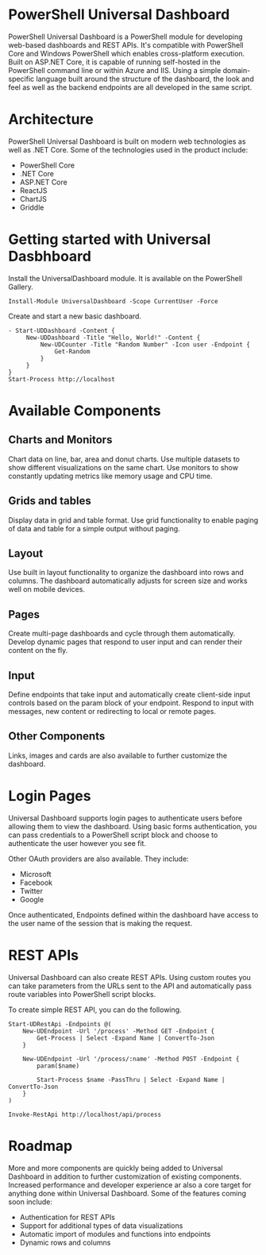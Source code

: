 # PowerShell Universal Dashboard

PowerShell Universal Dashboard is a PowerShell module for developing web-based dashboards and REST APIs. It's compatible with PowerShell Core and Windows PowerShell which enables cross-platform execution. Built on ASP.NET Core, it is capable of running self-hosted in the PowerShell command line or within Azure and IIS. Using a simple domain-specific language built around the structure of the dashboard, the look and feel as well as the backend endpoints are all developed in the same script. 

# Architecture

PowerShell Universal Dashboard is built on modern web technologies as well as .NET Core. Some of the technologies used in the product include: 

- PowerShell Core
- .NET Core
- ASP.NET Core
- ReactJS 
- ChartJS
- Griddle

# Getting started with Universal Dasbhboard 

Install the UniversalDashboard module. It is available on the PowerShell Gallery. 

```
Install-Module UniversalDashboard -Scope CurrentUser -Force 
```

Create and start a new basic dashboard. 

```
- Start-UDDashboard -Content {
     New-UDDashboard -Title "Hello, World!" -Content {
         New-UDCounter -Title "Random Number" -Icon user -Endpoint {
             Get-Random 
         }
     }
}
Start-Process http://localhost
```

# Available Components 

## Charts and Monitors

Chart data on line, bar, area and donut charts. Use multiple datasets to show different visualizations on the same chart. Use monitors to show constantly updating metrics like memory usage and CPU time. 

## Grids and tables

Display data in grid and table format. Use grid functionality to enable paging of data and table for a simple output without paging. 

## Layout 

Use built in layout functionality to organize the dashboard into rows and columns. The dashboard automatically adjusts for screen size and works well on mobile devices. 

## Pages

Create multi-page dashboards and cycle through them automatically. Develop dynamic pages that respond to user input and can render their content on the fly. 

## Input

Define endpoints that take input and automatically create client-side input controls based on the param block of your endpoint. Respond to input with messages, new content or redirecting to local or remote pages. 

## Other Components 

Links, images and cards are also available to further customize the dashboard. 

# Login Pages

Universal Dashboard supports login pages to authenticate users before allowing them to view the dashboard. Using basic forms authentication, you can pass credentials to a PowerShell script block and choose to authenticate the user however you see fit. 

Other OAuth providers are also available. They include: 

- Microsoft
- Facebook
- Twitter
- Google 

Once authenticated, Endpoints defined within the dashboard have access to the user name of the session that is making the request. 

# REST APIs

Universal Dashboard can also create REST APIs. Using custom routes you can take parameters from the URLs sent to the API and automatically pass route variables into PowerShell script blocks. 

To create simple REST API, you can do the following. 

```
Start-UDRestApi -Endpoints @(
    New-UDEndpoint -Url '/process' -Method GET -Endpoint {
        Get-Process | Select -Expand Name | ConvertTo-Json
    }

    New-UDEndpoint -Url '/process/:name' -Method POST -Endpoint {
        param($name)

        Start-Process $name -PassThru | Select -Expand Name | ConvertTo-Json
    }
)

Invoke-RestApi http://localhost/api/process 
```

# Roadmap 

More and more components are quickly being added to Universal Dashboard in addition to further customization of existing components. Increased performance and developer experience ar also a core target for anything done within Universal Dashboard. Some of the features coming soon include:

- Authentication for REST APIs
- Support for additional types of data visualizations
- Automatic import of modules and functions into endpoints
- Dynamic rows and columns